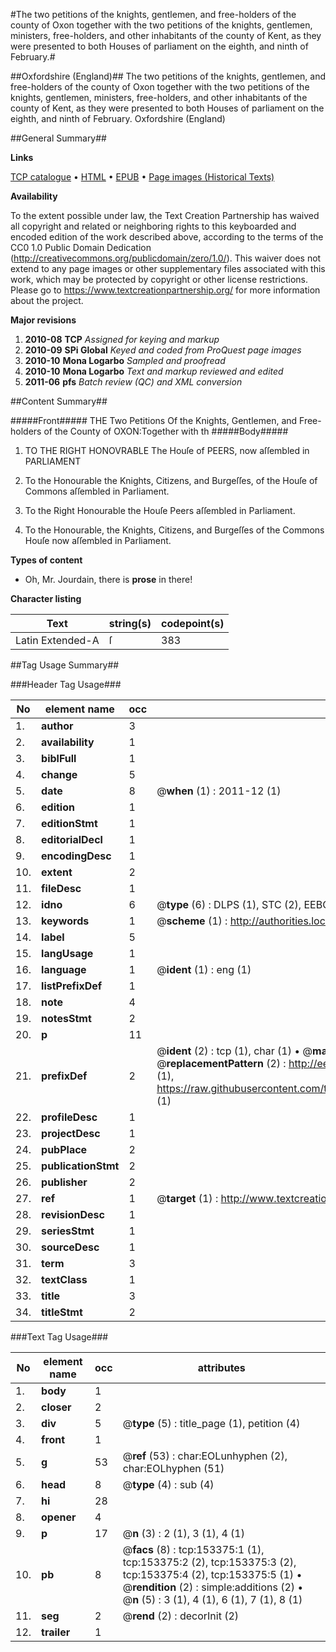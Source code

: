 #The two petitions of the knights, gentlemen, and free-holders of the county of Oxon together with the two petitions of the knights, gentlemen, ministers, free-holders, and other inhabitants of the county of Kent, as they were presented to both Houses of parliament on the eighth, and ninth of February.#

##Oxfordshire (England)##
The two petitions of the knights, gentlemen, and free-holders of the county of Oxon together with the two petitions of the knights, gentlemen, ministers, free-holders, and other inhabitants of the county of Kent, as they were presented to both Houses of parliament on the eighth, and ninth of February.
Oxfordshire (England)

##General Summary##

**Links**

[TCP catalogue](http://www.ota.ox.ac.uk/tcp/)  • 
[HTML](http://tei.it.ox.ac.uk/tcp/Texts-HTML/free/A95/A95465.html)  • 
[EPUB](http://tei.it.ox.ac.uk/tcp/Texts-EPUB/free/A95/A95465.epub) • 
[Page images (Historical Texts)](https://historicaltexts.jisc.ac.uk/eebo-99895557e)

**Availability**

To the extent possible under law, the Text Creation Partnership has waived all copyright and related or neighboring rights to this keyboarded and encoded edition of the work described above, according to the terms of the CC0 1.0 Public Domain Dedication (http://creativecommons.org/publicdomain/zero/1.0/). This waiver does not extend to any page images or other supplementary files associated with this work, which may be protected by copyright or other license restrictions. Please go to https://www.textcreationpartnership.org/ for more information about the project.

**Major revisions**

1. __2010-08__ __TCP__ *Assigned for keying and markup*
1. __2010-09__ __SPi Global__ *Keyed and coded from ProQuest page images*
1. __2010-10__ __Mona Logarbo__ *Sampled and proofread*
1. __2010-10__ __Mona Logarbo__ *Text and markup reviewed and edited*
1. __2011-06__ __pfs__ *Batch review (QC) and XML conversion*

##Content Summary##

#####Front#####
THE Two Petitions Of the Knights, Gentlemen, and Free-holders of the County of OXON:Together with th
#####Body#####

1. TO THE RIGHT HONOVRABLE The Houſe of PEERS, now aſſembled in PARLIAMENT

1. To the Honourable the Knights, Citizens, and Burgeſſes, of the Houſe of Commons aſſembled in Parliament.

1. To the Right Honourable the Houſe Peers aſſembled in Parliament.

1. To the Honourable, the Knights, Citizens, and Burgeſſes of the Commons Houſe now aſſembled in Parliament.

**Types of content**

  * Oh, Mr. Jourdain, there is **prose** in there!

**Character listing**


|Text|string(s)|codepoint(s)|
|---|---|---|
|Latin Extended-A|ſ|383|

##Tag Usage Summary##

###Header Tag Usage###

|No|element name|occ|attributes|
|---|---|---|---|
|1.|__author__|3||
|2.|__availability__|1||
|3.|__biblFull__|1||
|4.|__change__|5||
|5.|__date__|8| @__when__ (1) : 2011-12 (1)|
|6.|__edition__|1||
|7.|__editionStmt__|1||
|8.|__editorialDecl__|1||
|9.|__encodingDesc__|1||
|10.|__extent__|2||
|11.|__fileDesc__|1||
|12.|__idno__|6| @__type__ (6) : DLPS (1), STC (2), EEBO-CITATION (1), PROQUEST (1), VID (1)|
|13.|__keywords__|1| @__scheme__ (1) : http://authorities.loc.gov/ (1)|
|14.|__label__|5||
|15.|__langUsage__|1||
|16.|__language__|1| @__ident__ (1) : eng (1)|
|17.|__listPrefixDef__|1||
|18.|__note__|4||
|19.|__notesStmt__|2||
|20.|__p__|11||
|21.|__prefixDef__|2| @__ident__ (2) : tcp (1), char (1)  •  @__matchPattern__ (2) : ([0-9\-]+):([0-9IVX]+) (1), (.+) (1)  •  @__replacementPattern__ (2) : http://eebo.chadwyck.com/downloadtiff?vid=$1&page=$2 (1), https://raw.githubusercontent.com/textcreationpartnership/Texts/master/tcpchars.xml#$1 (1)|
|22.|__profileDesc__|1||
|23.|__projectDesc__|1||
|24.|__pubPlace__|2||
|25.|__publicationStmt__|2||
|26.|__publisher__|2||
|27.|__ref__|1| @__target__ (1) : http://www.textcreationpartnership.org/docs/. (1)|
|28.|__revisionDesc__|1||
|29.|__seriesStmt__|1||
|30.|__sourceDesc__|1||
|31.|__term__|3||
|32.|__textClass__|1||
|33.|__title__|3||
|34.|__titleStmt__|2||


###Text Tag Usage###

|No|element name|occ|attributes|
|---|---|---|---|
|1.|__body__|1||
|2.|__closer__|2||
|3.|__div__|5| @__type__ (5) : title_page (1), petition (4)|
|4.|__front__|1||
|5.|__g__|53| @__ref__ (53) : char:EOLunhyphen (2), char:EOLhyphen (51)|
|6.|__head__|8| @__type__ (4) : sub (4)|
|7.|__hi__|28||
|8.|__opener__|4||
|9.|__p__|17| @__n__ (3) : 2 (1), 3 (1), 4 (1)|
|10.|__pb__|8| @__facs__ (8) : tcp:153375:1 (1), tcp:153375:2 (2), tcp:153375:3 (2), tcp:153375:4 (2), tcp:153375:5 (1)  •  @__rendition__ (2) : simple:additions (2)  •  @__n__ (5) : 3 (1), 4 (1), 6 (1), 7 (1), 8 (1)|
|11.|__seg__|2| @__rend__ (2) : decorInit (2)|
|12.|__trailer__|1||
